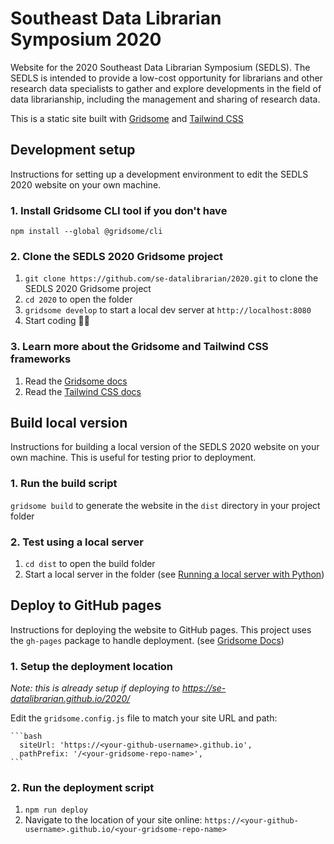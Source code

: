 # Southeast Data Librarian Symposium 2020

Website for the 2020 Southeast Data Librarian Symposium (SEDLS). The SEDLS is intended to provide a low-cost opportunity for librarians and other research data specialists to gather and explore developments in the field of data librarianship, including the management and sharing of research data.

This is a static site built with [Gridsome](https://gridsome.org/) and [Tailwind CSS](https://tailwindcss.com/)

## Development setup

Instructions for setting up a development environment to edit the SEDLS 2020 website on your own machine.

### 1. Install Gridsome CLI tool if you don't have

`npm install --global @gridsome/cli`

### 2. Clone the SEDLS 2020 Gridsome project

1. `git clone https://github.com/se-datalibrarian/2020.git` to clone the SEDLS 2020 Gridsome project
2. `cd 2020` to open the folder
3. `gridsome develop` to start a local dev server at `http://localhost:8080`
4. Start coding 🎉🙌

### 3. Learn more about the Gridsome and Tailwind CSS frameworks

1. Read the [Gridsome docs](https://gridsome.org/docs/)
2. Read the [Tailwind CSS docs](https://tailwindcss.com/docs/utility-first)

## Build local version

Instructions for building a local version of the SEDLS 2020 website on your own machine. This is useful for testing prior to deployment.

### 1. Run the build script

`gridsome build` to generate the website in the `dist` directory in your project folder

### 2. Test using a local server

1. `cd dist` to open the build folder
2. Start a local server in the folder (see [Running a local server with Python](https://developer.mozilla.org/en-US/docs/Learn/Common_questions/set_up_a_local_testing_server))

## Deploy to GitHub pages

Instructions for deploying the website to GitHub pages. This project uses the `gh-pages` package to handle deployment. (see [Gridsome Docs](https://gridsome.org/docs/deploy-to-github/))

### 1. Setup the deployment location

*Note: this is already setup if deploying to <https://se-datalibrarian.github.io/2020/>*

Edit the `gridsome.config.js` file to match your site URL and path:

    ```bash
      siteUrl: 'https://<your-github-username>.github.io',
      pathPrefix: '/<your-gridsome-repo-name>',
    ```

### 2. Run the deployment script

1. `npm run deploy`
2. Navigate to the location of your site online: `https://<your-github-username>.github.io/<your-gridsome-repo-name>`

